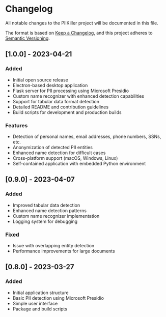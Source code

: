 # Changelog

All notable changes to the PIIKiller project will be documented in this file.

The format is based on [Keep a Changelog](https://keepachangelog.com/en/1.0.0/),
and this project adheres to [Semantic Versioning](https://semver.org/spec/v2.0.0.html).

## [1.0.0] - 2023-04-21

### Added
- Initial open source release
- Electron-based desktop application
- Flask server for PII processing using Microsoft Presidio
- Custom name recognizer with enhanced detection capabilities
- Support for tabular data format detection
- Detailed README and contribution guidelines
- Build scripts for development and production builds

### Features
- Detection of personal names, email addresses, phone numbers, SSNs, etc.
- Anonymization of detected PII entities
- Enhanced name detection for difficult cases
- Cross-platform support (macOS, Windows, Linux)
- Self-contained application with embedded Python environment

## [0.9.0] - 2023-04-07

### Added
- Improved tabular data detection
- Enhanced name detection patterns
- Custom name recognizer implementation
- Logging system for debugging

### Fixed
- Issue with overlapping entity detection
- Performance improvements for large documents

## [0.8.0] - 2023-03-27

### Added
- Initial application structure
- Basic PII detection using Microsoft Presidio
- Simple user interface
- Package and build scripts 